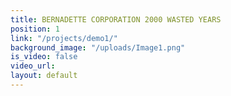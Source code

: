 ```yaml
---
title: BERNADETTE CORPORATION 2000 WASTED YEARS
position: 1
link: "/projects/demo1/"
background_image: "/uploads/Image1.png"
is_video: false
video_url: 
layout: default
---
```


